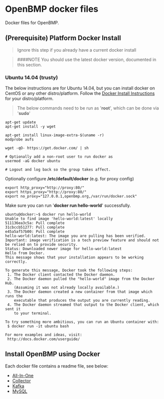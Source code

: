 # OpenBMP docker files
Docker files for OpenBMP.

(Prerequisite) Platform Docker Install
--------------------------------------

> Ignore this step if you already have a current docker install

> ####NOTE
> You should use the latest docker version, documented in this section.


### Ubuntu 14.04 (trusty)
The below instructions are for Ubuntu 14.04, but you can install docker on CentOS or
any other distro/platform.  Follow the [Docker Install Instructions](http://docs.docker.com/installation/) for your distro/platform. 


> The below commands need to be run as '**root**', which can be done via '**sudo**'

    apt-get update
    apt-get install -y wget   
    
    apt-get install linux-image-extra-$(uname -r)
    modprobe aufs
    
    wget -qO- https://get.docker.com/ | sh
    
    # Optionally add a non-root user to run docker as
    usermod -aG docker ubuntu

    # Logout and log back so the group takes affect. 
    

Optionally configure **/etc/default/docker** (e.g. for proxy config)

    export http_proxy="http://proxy:80/"
    export https_proxy="http://proxy:80/"
    export no_proxy="127.0.0.1,openbmp.org,/var/run/docker.sock"

Make sure you can run '**docker run hello-world**' successfully.

```
ubuntu@docker:~$ docker run hello-world
Unable to find image 'hello-world:latest' locally
511136ea3c5a: Pull complete 
31cbccb51277: Pull complete 
e45a5af57b00: Pull complete 
hello-world:latest: The image you are pulling has been verified. Important: image verification is a tech preview feature and should not be relied on to provide security.
Status: Downloaded newer image for hello-world:latest
Hello from Docker.
This message shows that your installation appears to be working correctly.

To generate this message, Docker took the following steps:
 1. The Docker client contacted the Docker daemon.
 2. The Docker daemon pulled the "hello-world" image from the Docker Hub.
    (Assuming it was not already locally available.)
 3. The Docker daemon created a new container from that image which runs the
    executable that produces the output you are currently reading.
 4. The Docker daemon streamed that output to the Docker client, which sent it
    to your terminal.

To try something more ambitious, you can run an Ubuntu container with:
 $ docker run -it ubuntu bash

For more examples and ideas, visit:
 http://docs.docker.com/userguide/
```


Install OpenBMP using Docker
----------------------------
Each docker file contains a readme file, see below:

* [All-In-One](aio/README.md)
* [Collector](collector/README.md)
* [Kafka](kafka/README.md)
* [MySQL](mysql/README.md)


